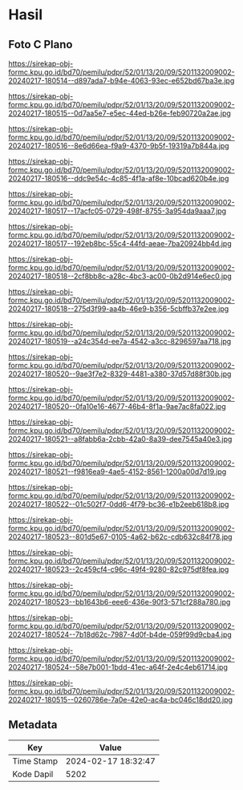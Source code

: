 # Hasil

## Foto C Plano

https://sirekap-obj-formc.kpu.go.id/bd70/pemilu/pdpr/52/01/13/20/09/5201132009002-20240217-180514--d897ada7-b94e-4063-93ec-e652bd67ba3e.jpg

https://sirekap-obj-formc.kpu.go.id/bd70/pemilu/pdpr/52/01/13/20/09/5201132009002-20240217-180515--0d7aa5e7-e5ec-44ed-b26e-feb90720a2ae.jpg

https://sirekap-obj-formc.kpu.go.id/bd70/pemilu/pdpr/52/01/13/20/09/5201132009002-20240217-180516--8e6d66ea-f9a9-4370-9b5f-19319a7b844a.jpg

https://sirekap-obj-formc.kpu.go.id/bd70/pemilu/pdpr/52/01/13/20/09/5201132009002-20240217-180516--ddc9e54c-4c85-4f1a-af8e-10bcad620b4e.jpg

https://sirekap-obj-formc.kpu.go.id/bd70/pemilu/pdpr/52/01/13/20/09/5201132009002-20240217-180517--17acfc05-0729-498f-8755-3a954da9aaa7.jpg

https://sirekap-obj-formc.kpu.go.id/bd70/pemilu/pdpr/52/01/13/20/09/5201132009002-20240217-180517--192eb8bc-55c4-44fd-aeae-7ba20924bb4d.jpg

https://sirekap-obj-formc.kpu.go.id/bd70/pemilu/pdpr/52/01/13/20/09/5201132009002-20240217-180518--2cf8bb8c-a28c-4bc3-ac00-0b2d914e6ec0.jpg

https://sirekap-obj-formc.kpu.go.id/bd70/pemilu/pdpr/52/01/13/20/09/5201132009002-20240217-180518--275d3f99-aa4b-46e9-b356-5cbffb37e2ee.jpg

https://sirekap-obj-formc.kpu.go.id/bd70/pemilu/pdpr/52/01/13/20/09/5201132009002-20240217-180519--a24c354d-ee7a-4542-a3cc-8296597aa718.jpg

https://sirekap-obj-formc.kpu.go.id/bd70/pemilu/pdpr/52/01/13/20/09/5201132009002-20240217-180520--9ae3f7e2-8329-4481-a380-37d57d88f30b.jpg

https://sirekap-obj-formc.kpu.go.id/bd70/pemilu/pdpr/52/01/13/20/09/5201132009002-20240217-180520--0fa10e16-4677-46b4-8f1a-9ae7ac8fa022.jpg

https://sirekap-obj-formc.kpu.go.id/bd70/pemilu/pdpr/52/01/13/20/09/5201132009002-20240217-180521--a8fabb6a-2cbb-42a0-8a39-dee7545a40e3.jpg

https://sirekap-obj-formc.kpu.go.id/bd70/pemilu/pdpr/52/01/13/20/09/5201132009002-20240217-180521--f9816ea9-4ae5-4152-8561-1200a00d7d19.jpg

https://sirekap-obj-formc.kpu.go.id/bd70/pemilu/pdpr/52/01/13/20/09/5201132009002-20240217-180522--01c502f7-0dd6-4f79-bc36-e1b2eeb618b8.jpg

https://sirekap-obj-formc.kpu.go.id/bd70/pemilu/pdpr/52/01/13/20/09/5201132009002-20240217-180523--801d5e67-0105-4a62-b62c-cdb632c84f78.jpg

https://sirekap-obj-formc.kpu.go.id/bd70/pemilu/pdpr/52/01/13/20/09/5201132009002-20240217-180523--2c459cf4-c96c-49f4-9280-82c975df8fea.jpg

https://sirekap-obj-formc.kpu.go.id/bd70/pemilu/pdpr/52/01/13/20/09/5201132009002-20240217-180523--bb1643b6-eee6-436e-90f3-571cf288a780.jpg

https://sirekap-obj-formc.kpu.go.id/bd70/pemilu/pdpr/52/01/13/20/09/5201132009002-20240217-180524--7b18d62c-7987-4d0f-b4de-059f99d9cba4.jpg

https://sirekap-obj-formc.kpu.go.id/bd70/pemilu/pdpr/52/01/13/20/09/5201132009002-20240217-180524--58e7b001-1bdd-41ec-a64f-2e4c4eb61714.jpg

https://sirekap-obj-formc.kpu.go.id/bd70/pemilu/pdpr/52/01/13/20/09/5201132009002-20240217-180515--0260786e-7a0e-42e0-ac4a-bc046c18dd20.jpg


## Metadata

| Key        | Value               |
| ---------- | ------------------- |
| Time Stamp | 2024-02-17 18:32:47 |
| Kode Dapil | 5202                |



